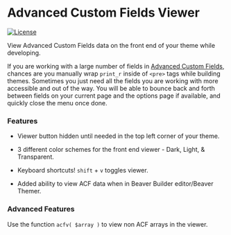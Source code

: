 # Advanced Custom Fields Viewer

[![License](https://img.shields.io/badge/license-GPL--2.0%2B-green.svg)](http://www.gnu.org/licenses/gpl-2.0.html)

View Advanced Custom Fields data on the front end of your theme while developing.

If you are working with a large number of fields in [Advanced Custom Fields](https://github.com/elliotcondon/acf), chances are you manually wrap `print_r` inside of `<pre>` tags while building themes. Sometimes you just need all the fields you are working with more accessible and out of the way. You will be able to bounce back and forth between fields on your current page and the options page if available, and quickly close the menu once done.

### Features

* Viewer button hidden until needed in the top left corner of your theme.
* 3 different color schemes for the front end viewer - Dark, Light, & Transparent.
* Keyboard shortcuts! `shift` + `v` toggles viewer.


* Added ability to view ACF data when in Beaver Builder editor/Beaver Themer.

### Advanced Features

Use the function `acfv( $array )` to view non ACF arrays in the viewer.
